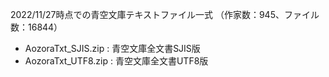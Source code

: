 2022/11/27時点での青空文庫テキストファイル一式
（作家数：945、ファイル数：16844）

- AozoraTxt_SJIS.zip : 青空文庫全文書SJIS版
- AozoraTxt_UTF8.zip : 青空文庫全文書UTF8版
